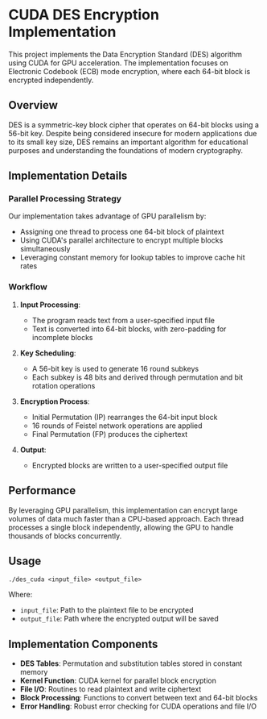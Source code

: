 # CUDA DES Encryption Implementation

This project implements the Data Encryption Standard (DES) algorithm using CUDA for GPU acceleration. The implementation focuses on Electronic Codebook (ECB) mode encryption, where each 64-bit block is encrypted independently.

## Overview

DES is a symmetric-key block cipher that operates on 64-bit blocks using a 56-bit key. Despite being considered insecure for modern applications due to its small key size, DES remains an important algorithm for educational purposes and understanding the foundations of modern cryptography.

## Implementation Details

### Parallel Processing Strategy

Our implementation takes advantage of GPU parallelism by:
- Assigning one thread to process one 64-bit block of plaintext
- Using CUDA's parallel architecture to encrypt multiple blocks simultaneously
- Leveraging constant memory for lookup tables to improve cache hit rates

### Workflow

1. **Input Processing**:
   - The program reads text from a user-specified input file
   - Text is converted into 64-bit blocks, with zero-padding for incomplete blocks

2. **Key Scheduling**:
   - A 56-bit key is used to generate 16 round subkeys
   - Each subkey is 48 bits and derived through permutation and bit rotation operations

3. **Encryption Process**:
   - Initial Permutation (IP) rearranges the 64-bit input block
   - 16 rounds of Feistel network operations are applied
   - Final Permutation (FP) produces the ciphertext

4. **Output**:
   - Encrypted blocks are written to a user-specified output file

## Performance

By leveraging GPU parallelism, this implementation can encrypt large volumes of data much faster than a CPU-based approach. Each thread processes a single block independently, allowing the GPU to handle thousands of blocks concurrently.

## Usage

```
./des_cuda <input_file> <output_file>
```

Where:
- `input_file`: Path to the plaintext file to be encrypted
- `output_file`: Path where the encrypted output will be saved

## Implementation Components

- **DES Tables**: Permutation and substitution tables stored in constant memory
- **Kernel Function**: CUDA kernel for parallel block encryption
- **File I/O**: Routines to read plaintext and write ciphertext
- **Block Processing**: Functions to convert between text and 64-bit blocks
- **Error Handling**: Robust error checking for CUDA operations and file I/O
